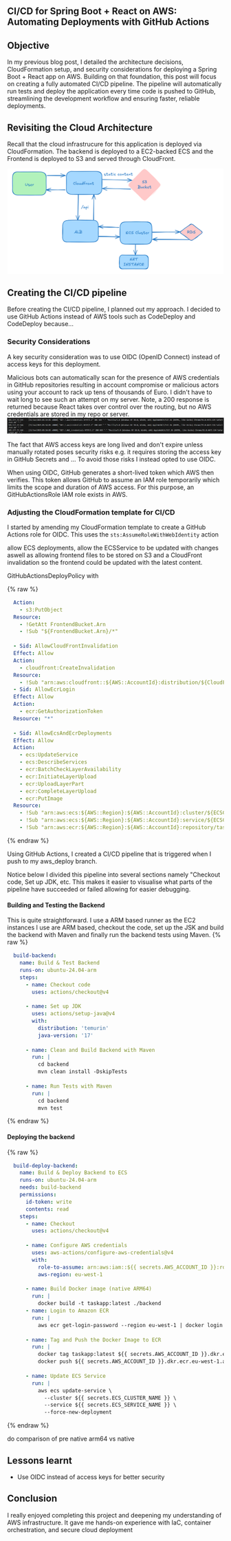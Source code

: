 ## CI/CD for Spring Boot + React on AWS: Automating Deployments with GitHub Actions

## Objective
In my previous blog post, I detailed the architecture decisions, CloudFormation setup, and security considerations for deploying a Spring Boot + React app on AWS. Building on that foundation, this post will focus on creating a fully automated CI/CD pipeline. The pipeline will automatically run tests and deploy the application every time code is pushed to GitHub, streamlining the development workflow and ensuring faster, reliable deployments.

## Revisiting the Cloud Architecture
Recall that the cloud infrastrucure for this application is deployed via CloudFormation. The backend is deployed to a EC2-backed ECS and the Frontend is deployed to S3 and served through CloudFront.

![Cloud Architecture Diagram](/images/cloud_arch_task.png)


## Creating the CI/CD pipeline
Before creating the CI/CD pipeline, I planned out my approach. I decided to use GitHub Actions instead of AWS tools such as CodeDeploy and CodeDeploy because...

### Security Considerations

A key security consideration was to use OIDC (OpenID Connect) instead of access keys for this deployment.

Malicious bots can automatically scan for the presence of AWS credentials in GitHub repositories resulting in account compromise or malicious actors using your account to rack up tens of thousands of Euro. I didn't have to wait long to see such an attempt on my server. Note, a 200 response is returned because React takes over control over the routing, but no AWS credentials are stored in my repo or server.
![AWS BOT](/images/aws_bot_check.PNG)


The fact that AWS access keys are long lived and don't expire unless manually rotated poses security risks e.g. it requires storing the access key in GitHub Secrets and ...
To avoid those risks I instead opted to use OIDC. 

When using OIDC, GitHub  generates a short-lived token which AWS then verifies. This token allows GitHub to assume an IAM role temporarily which limits the scope and duration of AWS access. For this purpose, an GitHubActionsRole IAM role exists in AWS.

### Adjusting the CloudFormation template for CI/CD
I started by amending my CloudFormation template to create a GitHub Actions role for OIDC. This uses the ``sts:AssumeRoleWithWebIdentity`` action 

 allow ECS deployments, allow the ECSService to be updated with changes aswell as allowing frontend files to be stored on S3 and a CloudFront invalidation so the frontend could be updated with the latest content. 

GitHubActionsDeployPolicy with

{% raw %}
```yaml
  Action:
    - s3:PutObject
  Resource:
    - !GetAtt FrontendBucket.Arn
    - !Sub "${FrontendBucket.Arn}/*"

  - Sid: AllowCloudFrontInvalidation
  Effect: Allow
  Action:
    - cloudfront:CreateInvalidation
  Resource:
    - !Sub "arn:aws:cloudfront::${AWS::AccountId}:distribution/${CloudFrontDistribution}"
  - Sid: AllowEcrLogin
  Effect: Allow
  Action:
    - ecr:GetAuthorizationToken
  Resource: "*"

  - Sid: AllowEcsAndEcrDeployments
  Effect: Allow
  Action:
    - ecs:UpdateService
    - ecs:DescribeServices
    - ecr:BatchCheckLayerAvailability
    - ecr:InitiateLayerUpload
    - ecr:UploadLayerPart
    - ecr:CompleteLayerUpload
    - ecr:PutImage
  Resource:
    - !Sub "arn:aws:ecs:${AWS::Region}:${AWS::AccountId}:cluster/${ECSCluster}"
    - !Sub "arn:aws:ecs:${AWS::Region}:${AWS::AccountId}:service/${ECSCluster}/*"
    - !Sub "arn:aws:ecr:${AWS::Region}:${AWS::AccountId}:repository/taskapp"
```
{% endraw %}

Using GitHub Actions, I created a CI/CD pipeline that is triggered when I push to my aws_deploy branch.

Notice below I divided this pipeline into several sections namely "Checkout code, Set up JDK, etc. This makes it easier to visualise what parts of the pipeline have succeeded or failed allowing for easier debugging.

#### Building and Testing the Backend

This is quite straightforward. I use a ARM based runner as the EC2 instances I use are ARM based, checkout the code, set up the JSK and build the backend with Maven and finally run the backend tests using Maven. 
{% raw %}
```yaml
  build-backend:
    name: Build & Test Backend
    runs-on: ubuntu-24.04-arm
    steps:
      - name: Checkout code
        uses: actions/checkout@v4

      - name: Set up JDK
        uses: actions/setup-java@v4
        with:
          distribution: 'temurin'
          java-version: '17'

      - name: Clean and Build Backend with Maven
        run: |
          cd backend
          mvn clean install -DskipTests

      - name: Run Tests with Maven
        run: |
          cd backend
          mvn test
```
{% endraw %}

#### Deploying the backend
{% raw %}
```yaml
  build-deploy-backend:
    name: Build & Deploy Backend to ECS
    runs-on: ubuntu-24.04-arm
    needs: build-backend
    permissions:
      id-token: write
      contents: read
    steps:
      - name: Checkout
        uses: actions/checkout@v4

      - name: Configure AWS credentials
        uses: aws-actions/configure-aws-credentials@v4
        with:
          role-to-assume: arn:aws:iam::${{ secrets.AWS_ACCOUNT_ID }}:role/GitHub_Actions_Role
          aws-region: eu-west-1
 
      - name: Build Docker image (native ARM64)
        run: |
          docker build -t taskapp:latest ./backend
      - name: Login to Amazon ECR
        run: |
          aws ecr get-login-password --region eu-west-1 | docker login --username AWS --password-stdin ${{ secrets.AWS_ACCOUNT_ID }}.dkr.ecr.eu-west-1.amazonaws.com

      - name: Tag and Push the Docker Image to ECR
        run: |
          docker tag taskapp:latest ${{ secrets.AWS_ACCOUNT_ID }}.dkr.ecr.eu-west-1.amazonaws.com/taskapp:latest
          docker push ${{ secrets.AWS_ACCOUNT_ID }}.dkr.ecr.eu-west-1.amazonaws.com/taskapp:latest

      - name: Update ECS Service
        run: |
          aws ecs update-service \
            --cluster ${{ secrets.ECS_CLUSTER_NAME }} \
            --service ${{ secrets.ECS_SERVICE_NAME }} \
            --force-new-deployment
```
{% endraw %}

do comparison of pre native arm64 vs native


## Lessons learnt
- Use OIDC instead of access keys for better security


## Conclusion
I really enjoyed completing this project and deepening my understanding of AWS infrastructure. It gave me hands-on experience with IaC, container orchestration, and secure cloud deployment



